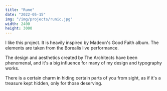 ```yaml
---
title: "Rune"
date: "2022-05-15"
img: "/img/projects/runic.jpg"
width: 2400
height: 3000
---
```


I like this project. It is heavily inspired by Madeon's Good Faith album. The elements are taken from the Borealis live performance.

The design and aesthetics created by The Architects have been phenomenal, and it's a big influence for many of my design and typography works.

There is a certain charm in hiding certain parts of you from sight, as if it's a treasure kept hidden, only for those deserving.
